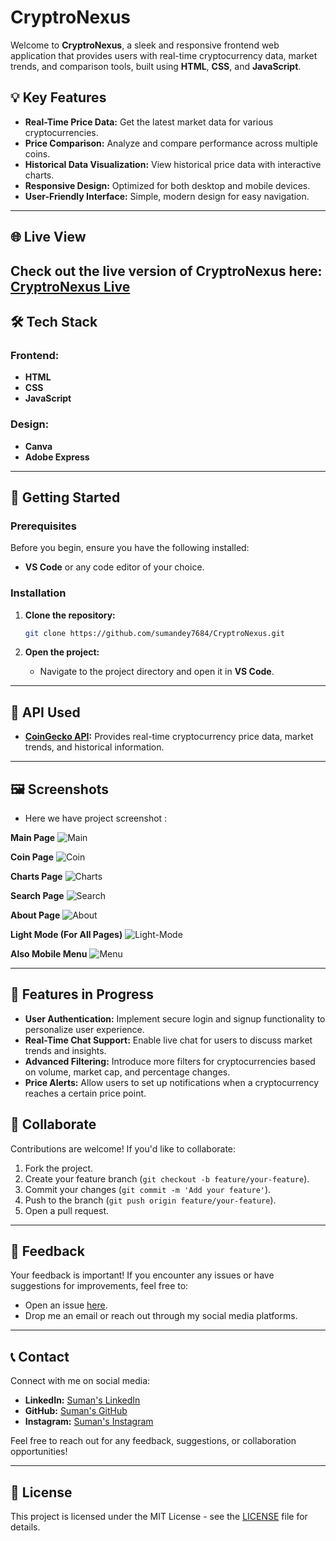 # CryptroNexus

Welcome to **CryptroNexus**, a sleek and responsive frontend web application that provides users with real-time cryptocurrency data, market trends, and comparison tools, built using **HTML**, **CSS**, and **JavaScript**.

## 💡 Key Features

- **Real-Time Price Data:** Get the latest market data for various cryptocurrencies.
- **Price Comparison:** Analyze and compare performance across multiple coins.
- **Historical Data Visualization:** View historical price data with interactive charts.
- **Responsive Design:** Optimized for both desktop and mobile devices.
- **User-Friendly Interface:** Simple, modern design for easy navigation.

---
## 🌐 Live View

Check out the live version of **CryptroNexus** here: [CryptroNexus Live](https://cryptonexus-sumandey.netlify.app/)
---

## 🛠️ Tech Stack

### **Frontend:**
- **HTML**
- **CSS**
- **JavaScript**

### **Design:**
- **Canva**
- **Adobe Express**

---

## 🚀 Getting Started

### Prerequisites

Before you begin, ensure you have the following installed:
- **VS Code** or any code editor of your choice.

### Installation

1. **Clone the repository:**

    ```bash
    git clone https://github.com/sumandey7684/CryptroNexus.git
    ```

2. **Open the project:**
    - Navigate to the project directory and open it in **VS Code**.

---

## 🔧 API Used

- **[CoinGecko API](https://www.coingecko.com/en/api):** Provides real-time cryptocurrency price data, market trends, and historical information.

---

## 🖼️ Screenshots

- Here we have project screenshot :

**Main Page**
![Main](screenshots/Main.png)

**Coin Page**
![Coin](screenshots/Coin.png)

**Charts Page**
![Charts](screenshots/Charts.png)

**Search Page**
![Search](screenshots/Search.png)

**About Page**
![About](screenshots/About.png)

**Light Mode (For All Pages)**
![Light-Mode](screenshots/Light-Mode.png)


**Also Mobile Menu**
![Menu](screenshots/Menu.png)

---

## 🚧 Features in Progress

- **User Authentication:** Implement secure login and signup functionality to personalize user experience.
- **Real-Time Chat Support:** Enable live chat for users to discuss market trends and insights.
- **Advanced Filtering:** Introduce more filters for cryptocurrencies based on volume, market cap, and percentage changes.
- **Price Alerts:** Allow users to set up notifications when a cryptocurrency reaches a certain price point.


## 🤝 Collaborate

Contributions are welcome! If you'd like to collaborate:

1. Fork the project.
2. Create your feature branch (`git checkout -b feature/your-feature`).
3. Commit your changes (`git commit -m 'Add your feature'`).
4. Push to the branch (`git push origin feature/your-feature`).
5. Open a pull request.

---

## 💬 Feedback

Your feedback is important! If you encounter any issues or have suggestions for improvements, feel free to:

- Open an issue [here](https://github.com/sumandey7684/CryptroNexus/issues).
- Drop me an email or reach out through my social media platforms.

---

## 📞 Contact

Connect with me on social media:

- **LinkedIn:** [Suman's LinkedIn](https://www.linkedin.com/in/suman-dey-964612282/)
- **GitHub:** [Suman's GitHub](https://github.com/sumandey7684)
- **Instagram:** [Suman's Instagram](https://www.instagram.com/ft.sumandey/)

Feel free to reach out for any feedback, suggestions, or collaboration opportunities!

---

## 📄 License

This project is licensed under the MIT License - see the [LICENSE](LICENSE) file for details.
